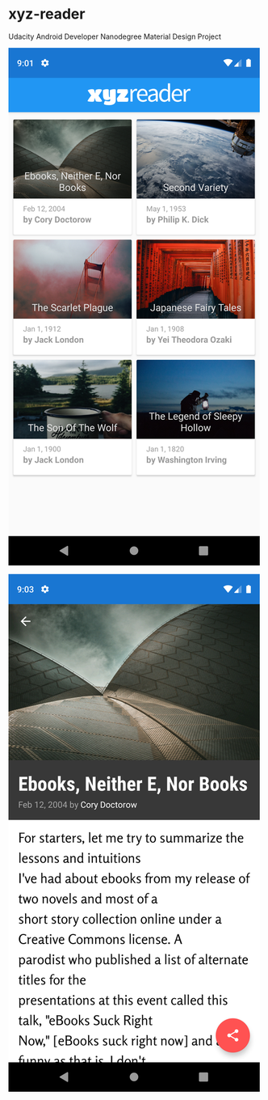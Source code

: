 # xyz-reader
Udacity Android Developer Nanodegree Material Design Project

![Home Page](https://github.com/lawrence-gichuki/xyz-reader/blob/master/home.png)

![Detail Page](https://github.com/lawrence-gichuki/xyz-reader/blob/master/detail.png)
